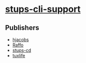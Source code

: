 # [stups-cli-support](https://pypi.org/project/stups-cli-support)



## Publishers
- [hjacobs](https://pypi.org/user/hjacobs)
- [Raffo](https://pypi.org/user/Raffo)
- [stups-cd](https://pypi.org/user/stups-cd)
- [tuxlife](https://pypi.org/user/tuxlife)

